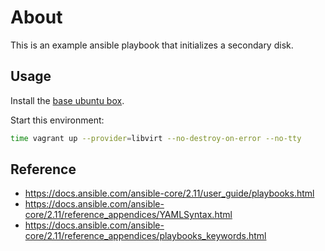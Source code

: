 # About

This is an example ansible playbook that initializes a secondary disk.

## Usage

Install the [base ubuntu box](https://github.com/rgl/ubuntu-vagrant).

Start this environment:

```bash
time vagrant up --provider=libvirt --no-destroy-on-error --no-tty
```

## Reference

* https://docs.ansible.com/ansible-core/2.11/user_guide/playbooks.html
* https://docs.ansible.com/ansible-core/2.11/reference_appendices/YAMLSyntax.html
* https://docs.ansible.com/ansible-core/2.11/reference_appendices/playbooks_keywords.html
